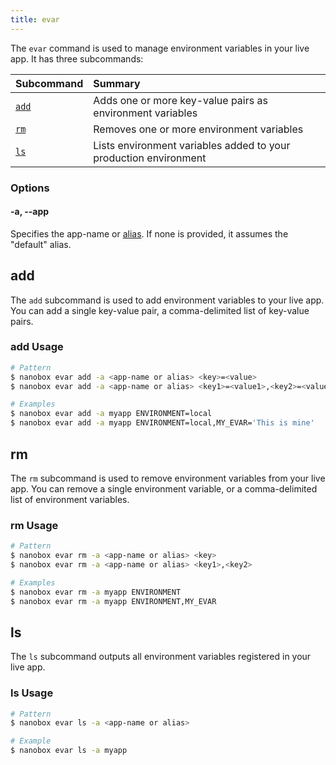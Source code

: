 ```yaml
---
title: evar
---
```


The `evar` command is used to manage environment variables in your live app. It has three subcommands:

| Subcommand    | Summary                                                           |
|:--------------|:------------------------------------------------------------------|
| [`add`](#add) | Adds one or more key-value pairs as environment variables         |
| [`rm`](#rm)   | Removes one or more environment variables                         |
| [`ls`](#ls)   | Lists environment variables added to your production environment  |

### Options
#### -a, --app
Specifies the app-name or [alias](/cli/link/). If none is provided, it assumes the "default" alias.

## add
The `add` subcommand is used to add environment variables to your live app. You can add a single key-value pair, a comma-delimited list of key-value pairs.

### add Usage
```bash
# Pattern
$ nanobox evar add -a <app-name or alias> <key>=<value>
$ nanobox evar add -a <app-name or alias> <key1>=<value1>,<key2>=<value2>

# Examples
$ nanobox evar add -a myapp ENVIRONMENT=local
$ nanobox evar add -a myapp ENVIRONMENT=local,MY_EVAR='This is mine'
```

## rm
The `rm` subcommand is used to remove environment variables from your live app. You can remove a single environment variable, or a comma-delimited list of environment variables.

### rm Usage
```bash
# Pattern
$ nanobox evar rm -a <app-name or alias> <key>
$ nanobox evar rm -a <app-name or alias> <key1>,<key2>

# Examples
$ nanobox evar rm -a myapp ENVIRONMENT
$ nanobox evar rm -a myapp ENVIRONMENT,MY_EVAR
```

## ls
The `ls` subcommand outputs all environment variables registered in your live app.

### ls Usage
```bash
# Pattern
$ nanobox evar ls -a <app-name or alias>

# Example
$ nanobox evar ls -a myapp
```
